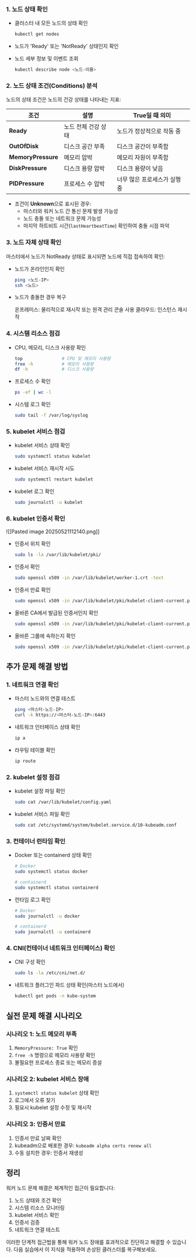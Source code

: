 ### 1. 노드 상태 확인

- 클러스터 내 모든 노드의 상태 확인
    
    ```bash
    kubectl get nodes
    ```
    
- 노드가 'Ready' 또는 'NotReady' 상태인지 확인
- 노드 세부 정보 및 이벤트 조회
    
    ```bash
    kubectl describe node <노드-이름>
    ```
    

### 2. 노드 상태 조건(Conditions) 분석

노드의 상태 조건은 노드의 건강 상태를 나타내는 지표:

|조건|설명|True일 때 의미|
|---|---|---|
|**Ready**|노드 전체 건강 상태|노드가 정상적으로 작동 중|
|**OutOfDisk**|디스크 공간 부족|디스크 공간이 부족함|
|**MemoryPressure**|메모리 압박|메모리 자원이 부족함|
|**DiskPressure**|디스크 용량 압박|디스크 용량이 낮음|
|**PIDPressure**|프로세스 수 압박|너무 많은 프로세스가 실행 중|

- 조건이 **Unknown**으로 표시된 경우:
    - 마스터와 워커 노드 간 통신 문제 발생 가능성
    - 노드 충돌 또는 네트워크 문제 가능성
    - 마지막 하트비트 시간(`lastHeartbeatTime`) 확인하여 충돌 시점 파악

### 3. 노드 자체 상태 확인

마스터에서 노드가 NotReady 상태로 표시되면 노드에 직접 접속하여 확인:

- 노드가 온라인인지 확인
    
    ```bash
    ping <노드-IP>
    ssh <노드>
    ```
    
- 노드가 충돌한 경우 복구

    온프레미스: 물리적으로 재시작 또는 원격 관리 콘솔 사용
    클라우드: 인스턴스 재시작

### 4. 시스템 리소스 점검

- CPU, 메모리, 디스크 사용량 확인
    
    ```bash
    top               # CPU 및 메모리 사용량
    free -h           # 메모리 사용량
    df -h             # 디스크 사용량
    ```
    
- 프로세스 수 확인
    
    ```bash
    ps -ef | wc -l
    ```
    
- 시스템 로그 확인
    
    ```bash
    sudo tail -f /var/log/syslog
    ```
    

### 5. kubelet 서비스 점검

- kubelet 서비스 상태 확인
    
    ```bash
    sudo systemctl status kubelet
    ```
    
- kubelet 서비스 재시작 시도
    
    ```bash
    sudo systemctl restart kubelet
    ```
    
- kubelet 로그 확인
    
    ```bash
    sudo journalctl -u kubelet
    ```
    

### 6. kubelet 인증서 확인

![[Pasted image 20250521112140.png]]

- 인증서 위치 확인
    
    ```bash
    sudo ls -la /var/lib/kubelet/pki/
    ```
    
- 인증서  확인
    
    ```bash
    sudo openssl x509 -in /var/lib/kubelet/worker-1.crt -text
    ```
- 인증서 만료 확인
    
    ```bash
    sudo openssl x509 -in /var/lib/kubelet/pki/kubelet-client-current.pem -text -noout | grep "Not After"
    ```
    
- 올바른 CA에서 발급된 인증서인지 확인
    
    ```bash
    sudo openssl x509 -in /var/lib/kubelet/pki/kubelet-client-current.pem -text -noout | grep "Issuer"
    ```
    
- 올바른 그룹에 속하는지 확인
    
    ```bash
    sudo openssl x509 -in /var/lib/kubelet/pki/kubelet-client-current.pem -text -noout | grep "Subject"
    ```
    

## 추가 문제 해결 방법

### 1. 네트워크 연결 확인

- 마스터 노드와의 연결 테스트
    
    ```bash
    ping <마스터-노드-IP>
    curl -k https://<마스터-노드-IP>:6443
    ```
    
- 네트워크 인터페이스 상태 확인
    
    ```bash
    ip a
    ```
    
- 라우팅 테이블 확인
    
    ```bash
    ip route
    ```
    

### 2. kubelet 설정 점검

- kubelet 설정 파일 확인
    
    ```bash
    sudo cat /var/lib/kubelet/config.yaml
    ```
    
- kubelet 서비스 파일 확인
    
    ```bash
    sudo cat /etc/systemd/system/kubelet.service.d/10-kubeadm.conf
    ```
    

### 3. 컨테이너 런타임 확인

- Docker 또는 containerd 상태 확인
    
    ```bash
    # Docker
    sudo systemctl status docker
    
    # containerd
    sudo systemctl status containerd
    ```
    
- 런타임 로그 확인
    
    ```bash
    # Docker
    sudo journalctl -u docker
    
    # containerd
    sudo journalctl -u containerd
    ```
    

### 4. CNI(컨테이너 네트워크 인터페이스) 확인

- CNI 구성 확인
    
    ```bash
    sudo ls -la /etc/cni/net.d/
    ```
    
- 네트워크 플러그인 파드 상태 확인(마스터 노드에서)
    
    ```bash
    kubectl get pods -n kube-system
    ```
    

## 실전 문제 해결 시나리오

### 시나리오 1: 노드 메모리 부족

1. `MemoryPressure: True` 확인
2. `free -h` 명령으로 메모리 사용량 확인
3. 불필요한 프로세스 종료 또는 메모리 증설

### 시나리오 2: kubelet 서비스 장애

1. `systemctl status kubelet` 상태 확인
2. 로그에서 오류 찾기
3. 필요시 kubelet 설정 수정 및 재시작

### 시나리오 3: 인증서 만료

1. 인증서 만료 날짜 확인
2. kubeadm으로 배포한 경우: `kubeadm alpha certs renew all`
3. 수동 설치한 경우: 인증서 재생성

## 정리

워커 노드 문제 해결은 체계적인 접근이 필요합니다:

1. 노드 상태와 조건 확인
2. 시스템 리소스 모니터링
3. kubelet 서비스 확인
4. 인증서 검증
5. 네트워크 연결 테스트

이러한 단계적 접근법을 통해 워커 노드 장애를 효과적으로 진단하고 해결할 수 있습니다. 다음 실습에서 이 지식을 적용하여 손상된 클러스터를 복구해보세요.